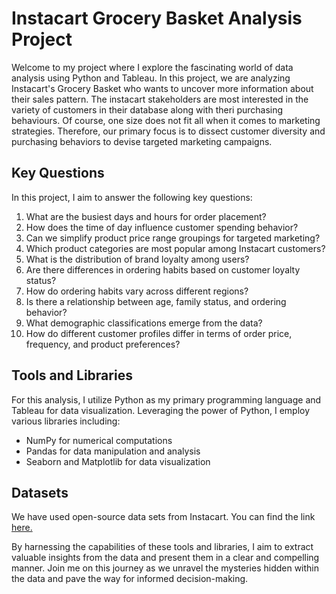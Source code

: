 # Instacart Grocery Basket Analysis Project
Welcome to my project where I explore the fascinating world of data analysis using Python and Tableau. In this project, we are analyzing Instacart's Grocery Basket who wants to uncover more information about their sales pattern. The instacart stakeholders are most interested in the variety of customers in their database along with theri purchasing behaviours. Of course, one size does not fit all when it comes to marketing strategies. Therefore, our primary focus is to dissect customer diversity and purchasing behaviors to devise targeted marketing campaigns.

## Key Questions

In this project, I aim to answer the following key questions:

1. What are the busiest days and hours for order placement?
2. How does the time of day influence customer spending behavior?
3. Can we simplify product price range groupings for targeted marketing?
4. Which product categories are most popular among Instacart customers?
5. What is the distribution of brand loyalty among users?
6. Are there differences in ordering habits based on customer loyalty status?
7. How do ordering habits vary across different regions?
8. Is there a relationship between age, family status, and ordering behavior?
9. What demographic classifications emerge from the data?
10. How do different customer profiles differ in terms of order price, frequency, and product preferences?

## Tools and Libraries

For this analysis, I utilize Python as my primary programming language and Tableau for data visualization. Leveraging the power of Python, I employ various libraries including:
- NumPy for numerical computations
- Pandas for data manipulation and analysis
- Seaborn and Matplotlib for data visualization

## Datasets 
We have used open-source data sets from Instacart. You can find the link [here.](https://gist.github.com/jeremystan/c3b39d947d9b88b3ccff3147dbcf6c6b)


By harnessing the capabilities of these tools and libraries, I aim to extract valuable insights from the data and present them in a clear and compelling manner. Join me on this journey as we unravel the mysteries hidden within the data and pave the way for informed decision-making.
